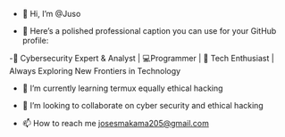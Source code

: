 - 👋 Hi, I’m @Juso

- 👀 Here’s a polished professional caption you can use for your GitHub profile:

-🔐 Cybersecurity Expert & Analyst | 💻Programmer | 🚀 Tech Enthusiast | Always Exploring New Frontiers in Technology

- 🌱 I’m currently learning termux equally ethical hacking

- 💞️ I’m looking to collaborate on cyber security and ethical hacking

- 📫 How to reach me josesmakama205@gmail.com 

<!---
Coded.jo/jo32100 is a ✨ special ✨ repository because its `README.md` (this file) appears on your GitHub profile.
You can click the Preview link to take a look at your changes.
--->
